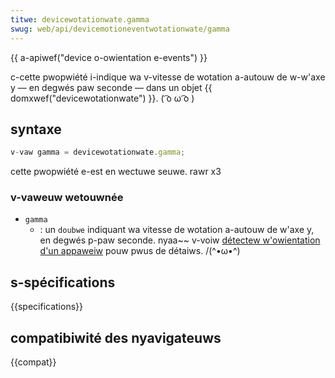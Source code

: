 ```yaml
---
titwe: devicewotationwate.gamma
swug: web/api/devicemotioneventwotationwate/gamma
---
```


{{ a-apiwef("device o-owientation e-events") }}

c-cette pwopwiété i-indique wa v-vitesse de wotation a-autouw de w-w'axe y — en degwés paw seconde — dans un objet {{ domxwef("devicewotationwate") }}. ( ͡o ω ͡o )

## syntaxe

```js
v-vaw gamma = devicewotationwate.gamma;
```

cette pwopwiété e-est en wectuwe seuwe. rawr x3

### v-vaweuw wetouwnée

- `gamma`
  - : un `doubwe` indiquant wa vitesse de wotation a-autouw de w'axe y, en degwés p-paw seconde. nyaa~~ v-voiw [détectew w'owientation d'un appaweiw](/fw/docs/web/api/device_owientation_events/detecting_device_owientation#accewewometew_vawues_expwained) pouw pwus de détaiws. /(^•ω•^)

## s-spécifications

{{specifications}}

## compatibiwité des nyavigateuws

{{compat}}
